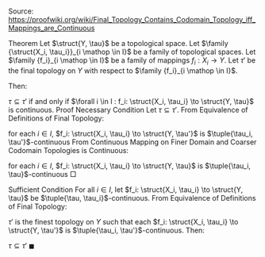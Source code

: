 # 

Source: https://proofwiki.org/wiki/Final_Topology_Contains_Codomain_Topology_iff_Mappings_are_Continuous



Theorem
Let $\struct{Y, \tau}$ be a topological space.
Let $\family {\struct{X_i, \tau_i}}_{i \mathop \in I}$ be a family of topological spaces.
Let $\family {f_i}_{i \mathop \in I}$ be a family of mappings $f_i : X_i \to Y$.
Let $\tau'$ be the final topology on $Y$ with respect to $\family {f_i}_{i \mathop \in I}$.

Then:

$\tau \subseteq \tau'$ if and only if $\forall i \in I : f_i: \struct{X_i, \tau_i} \to \struct{Y, \tau}$ is continuous.
Proof
Necessary Condition
Let $\tau \subseteq \tau'$.
From Equivalence of Definitions of Final Topology:

for each $i \in I$, $f_i: \struct{X_i, \tau_i} \to \struct{Y, \tau'}$ is $\tuple{\tau_i, \tau'}$-continuous
From Continuous Mapping on Finer Domain and Coarser Codomain Topologies is Continuous:

for each $i \in I$, $f_i: \struct{X_i, \tau_i} \to \struct{Y, \tau}$ is $\tuple{\tau_i, \tau}$-continuous
$\Box$

Sufficient Condition
For all $i \in I$, let $f_i: \struct{X_i, \tau_i} \to \struct{Y, \tau}$ be $\tuple{\tau, \tau_i}$-continuous.
From Equivalence of Definitions of Final Topology:

$\tau'$ is the finest topology on $Y$ such that each $f_i: \struct{X_i, \tau_i} \to \struct{Y, \tau'}$ is $\tuple{\tau_i, \tau'}$-continuous.
Then:

$\tau \subseteq \tau'$
$\blacksquare$






